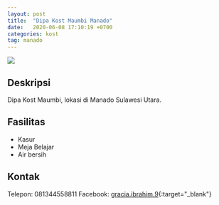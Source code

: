 ```yaml
---
layout: post
title:  "Dipa Kost Maumbi Manado"
date:   2020-06-08 17:10:19 +0700
categories: kost
tag: manado
---
```

<div class="mb-4">
<image src="https://i.imgur.com/2bcbhfX.png" class="img-fluid" />
</div>

## Deskripsi
Dipa Kost Maumbi, lokasi di Manado Sulawesi Utara.

## Fasilitas
- Kasur
- Meja Belajar
- Air bersih

## Kontak
Telepon: 081344558811
Facebook: [gracia.ibrahim.9](https://www.facebook.com/gracia.ibrahim.9 "gracia.ibrahim.9"){:target="_blank"}